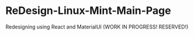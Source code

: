 # ReDesign-Linux-Mint-Main-Page
Redesigning using React and MaterialUI (WORK IN PROGRESS! RESERVED!)

